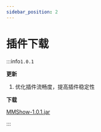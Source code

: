 ```yaml
---
sidebar_position: 2
---
```


# 插件下载

:::info`1.0.1`

**更新**

1. 优化插件流畅度，提高插件稳定性

**下载**

[MMShow-1.0.1.jar](https://www.goodmc.cn/plugin/MMShow/MMShow-1.0.1.jar)

:::
